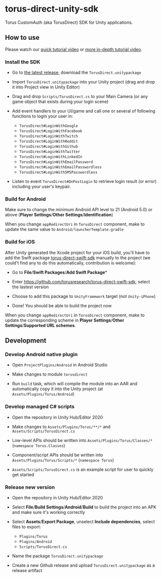 # torus-direct-unity-sdk

Torus CustomAuth (aka TorusDirect) SDK for Unity applications.

## How to use

Please watch our [quick tutorial video](https://www.loom.com/share/caa9d6b5655c4c2990adcf719e52de74) or [more in-depth tutorial video](https://www.loom.com/share/fe0cf944958943df9567f29ef2c8092f).

### Install the SDK

- Go to [the latest release](/releases), download the `TorusDirect.unitypackage`

- Import `TorusDirect.unitypackage` into your Unity project (drag and drop it into Project view in Unity Editor)

- Drag and drop `Scripts/TorusDirect.cs` to your Main Camera (or any game object that exists during your login scene)

- Add event handlers to your UI/game and call one or several of following functions to login your user in:

  - `TorusDirect#LoginWithGoogle`
  - `TorusDirect#LoginWithFacebook`
  - `TorusDirect#LoginWithTwitch`
  - `TorusDirect#LoginWithReddit`
  - `TorusDirect#LoginWithGithub`
  - `TorusDirect#LoginWithTwitter`
  - `TorusDirect#LoginWithLinkedIn`
  - `TorusDirect#LoginWithEmailPassword`
  - `TorusDirect#LoginWithEmailPasswordless`
  - `TorusDirect#LoginWithSMSPasswordless`

- Listen to event `TorusDirect#OnPostLogin` to retrieve login result (or error) including your user's keypair.

### Build for Android

Make sure to change the minimum Android API level to 21 (Android 5.0) or above (**Player Settings**/**Other Settings**/**Identification**)

When you change `appRedirectUri` in `TorusDirect` component, make to update the same value to `Android/launcherTemplate.gradle`

### Build for iOS

After Unity generated the Xcode project for your iOS build, you'll have to add the Swift package [torus-direct-swift-sdk](https://github.com/torusresearch/torus-direct-swift-sdk) manually to the project (we could't find any to do this automatically, contribution is welcome):

- Go to **File**/**Swift Packages**/**Add Swift Package***

- Enter https://github.com/torusresearch/torus-direct-swift-sdk, select the lastest version

- Choose to add this package to `UnityFramework` target (not `Unity-iPhone`)

- Done! You should be able to build the project now

When you change `appRedirectUri` in `TorusDirect` component, make to update the corresponding scheme in **Player Settings**/**Other Settings**/**Supported URL schemes**.

## Development

### Develop Android native plugin

- Open `ProjectPlugins/Android` in Android Studio

- Make changes to module `torusdirect`

- Run `build` task, which will compile the module into an AAR and automatically copy it into the Unity project (at `Assets/Plugins/Torus/Android`)

### Develop managed C# scripts

- Open the repository in Unity Hub/Editor 2020

- Make changes to `Assets/Plugins/Torus/**/*` and `Assets/Scripts/TorusDirect.cs`

- Low-level APIs should be written into `Assets/Plugins/Torus/Classes/*` (`namespace Torus.Classes`)

- Component/script APIs should be written into `Assets/Plugins/Torus/Scripts/*` (`namespace Torus`)

- `Assets/Scripts/TorusDirect.cs` is an example script for user to quickly get started

### Release new version

- Open the repository in Unity Hub/Editor 2020

- Select **File**/**Build Settings**/**Android**/**Build** to build the project into an APK and make sure it's working correctly

- Select **Assets**/**Export Package**, unselect **Include dependencies**, select files to export:
  - `Plugins/Torus`
  - `Plugins/Android`
  - `Scripts/TorusDirect.cs`

- Name the package `TorusDirect.unitypackage`

- Create a new Github release and upload `TorusDirect.unitypackage` as a release artifact
